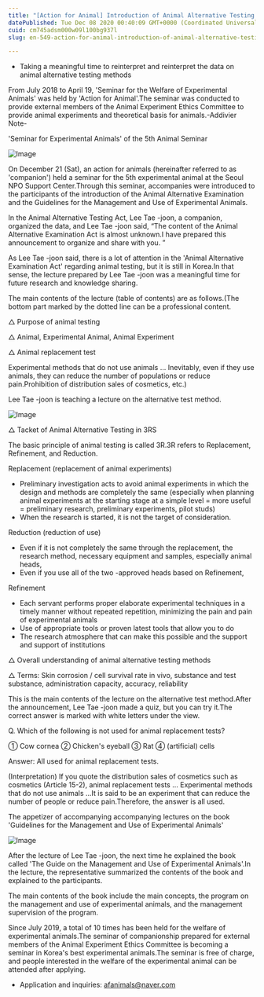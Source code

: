 ```yaml
---
title: "[Action for Animal] Introduction of Animal Alternative Testing in Seminar for Welfare for the 5th Experimental Animal"
datePublished: Tue Dec 08 2020 00:40:09 GMT+0000 (Coordinated Universal Time)
cuid: cm745adsm000w09l100bg937l
slug: en-549-action-for-animal-introduction-of-animal-alternative-testing-in-seminar-for-welfare-for-the-5th-experimental-animal

---
```



- Taking a meaningful time to reinterpret and reinterpret the data on animal alternative testing methods

From July 2018 to April 19, 'Seminar for the Welfare of Experimental Animals' was held by 'Action for Animal'.The seminar was conducted to provide external members of the Animal Experiment Ethics Committee to provide animal experiments and theoretical basis for animals.-Addivier Note-

'Seminar for Experimental Animals' of the 5th Animal Seminar

![Image](https://cdn.hashnode.com/res/hashnode/image/upload/v1739499826234/11e0b890-1f7d-43b4-900f-1d6ddffc3717.jpeg)

On December 21 (Sat), an action for animals (hereinafter referred to as 'companion') held a seminar for the 5th experimental animal at the Seoul NPO Support Center.Through this seminar, accompanies were introduced to the participants of the introduction of the Animal Alternative Examination and the Guidelines for the Management and Use of Experimental Animals.

In the Animal Alternative Testing Act, Lee Tae -joon, a companion, organized the data, and Lee Tae -joon said, “The content of the Animal Alternative Examination Act is almost unknown.I have prepared this announcement to organize and share with you. ”

As Lee Tae -joon said, there is a lot of attention in the 'Animal Alternative Examination Act' regarding animal testing, but it is still in Korea.In that sense, the lecture prepared by Lee Tae -joon was a meaningful time for future research and knowledge sharing.

The main contents of the lecture (table of contents) are as follows.(The bottom part marked by the dotted line can be a professional content.

△ Purpose of animal testing

△ Animal, Experimental Animal, Animal Experiment

△ Animal replacement test

Experimental methods that do not use animals ... Inevitably, even if they use animals, they can reduce the number of populations or reduce pain.Prohibition of distribution sales of cosmetics, etc.)

Lee Tae -joon is teaching a lecture on the alternative test method.

![Image](https://cdn.hashnode.com/res/hashnode/image/upload/v1739499828839/8f4c2e8a-9e49-43e6-998d-4db701148e10.jpeg)

△ Tacket of Animal Alternative Testing in 3RS

The basic principle of animal testing is called 3R.3R refers to Replacement, Refinement, and Reduction.

Replacement (replacement of animal experiments)

- Preliminary investigation acts to avoid animal experiments in which the design and methods are completely the same (especially when planning animal experiments at the starting stage at a simple level = more useful = preliminary research, preliminary experiments, pilot studs)
- When the research is started, it is not the target of consideration.

Reduction (reduction of use)

- Even if it is not completely the same through the replacement, the research method, necessary equipment and samples, especially animal heads,
- Even if you use all of the two -approved heads based on Refinement,

Refinement

- Each servant performs proper elaborate experimental techniques in a timely manner without repeated repetition, minimizing the pain and pain of experimental animals
- Use of appropriate tools or proven latest tools that allow you to do
- The research atmosphere that can make this possible and the support and support of institutions

△ Overall understanding of animal alternative testing methods

△ Terms: Skin corrosion / cell survival rate in vivo, substance and test substance, administration capacity, accuracy, reliability

This is the main contents of the lecture on the alternative test method.After the announcement, Lee Tae -joon made a quiz, but you can try it.The correct answer is marked with white letters under the view.

Q. Which of the following is not used for animal replacement tests?

① Cow cornea ② Chicken's eyeball ③ Rat ④ (artificial) cells

Answer: All used for animal replacement tests.

(Interpretation) If you quote the distribution sales of cosmetics such as cosmetics (Article 15-2), animal replacement tests ... Experimental methods that do not use animals ...It is said to be an experiment that can reduce the number of people or reduce pain.Therefore, the answer is all used.

The appetizer of accompanying accompanying lectures on the book 'Guidelines for the Management and Use of Experimental Animals'

![Image](https://cdn.hashnode.com/res/hashnode/image/upload/v1739499831077/f89bdbe7-5ce5-4c8a-8af3-9141fc6c3ba9.jpeg)

After the lecture of Lee Tae -joon, the next time he explained the book called 'The Guide on the Management and Use of Experimental Animals'.In the lecture, the representative summarized the contents of the book and explained to the participants.

The main contents of the book include the main concepts, the program on the management and use of experimental animals, and the management supervision of the program.

Since July 2019, a total of 10 times has been held for the welfare of experimental animals.The seminar of companionship prepared for external members of the Animal Experiment Ethics Committee is becoming a seminar in Korea's best experimental animals.The seminar is free of charge, and people interested in the welfare of the experimental animal can be attended after applying.

* Application and inquiries: afanimals@naver.com